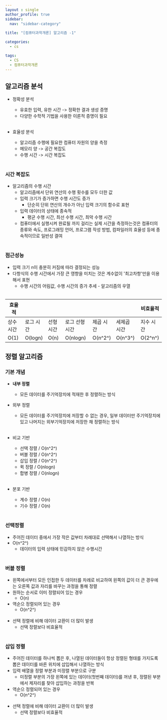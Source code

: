```yaml
---
layout : single
author_profile: true
sidebar: 
  nav: "sidebar-category"
  
title: "[컴퓨터과학개론] 알고리즘 -1"

categories:
  - cs

tags:
  - CS
  - 컴퓨터과학개론
---
```


## 알고리즘 분석
- 정확성 분석<br>
	- 유효한 입력, 유한 시간 -> 정확한 결과 생성 증명<br>
	- 다양한 수학적 기법을 사용한 이론적 증명이 필요<br><br>

- 효율성 분석<br>
	- 알고리즘 수행에 필요한 컴퓨터 자원의 양을 측정<br>
	- 메모리 양 -> 공간 복잡도<br>
	- 수행 시간 -> 시간 복잡도<br><br>

### 시간 복잡도
- 알고리즘의 수행 시간<br>
	- 알고리즘에서 단위 연산의 수행 횟수를 모두 더한 값<br>
	- 입력 크기가 증가하면 수행 시간도 증가<br>
		- 단순히 단위 연산의 개수가 아닌 입력 크기의 함수로 표현<br>
	- 입력 데이터의 상태에 종속적<br>
		- 평균 수행 시간, 최선 수행 시간, 최악 수행 시간<br>
	- 컴퓨터에서 실행시켜 완료될 까지 걸리는 실제 시간을 측정하는것은 컴퓨터의 종류와 속도, 프로그래밍 언어, 프로그램 작성 방법, 컴파일러의 효율성 등에 종속적이므로 일반성 결여<br><br>

### 점근성능
- 입력 크기 n이 충분히 커짐에 따라 결정되는 성능<br>
- 다항식의 수행 시간에서 가장 큰 영향을 미치는 것은 계수없이 '최고차항'만을 이용해서 표현<br>
	- 수행 시간의 어림값, 수행 시간의 증가 추세 - 알고리즘의 우열<br><br>

| 효율적 |  |  |  |  |  | 비효율적 |
|--|--|--|--|--|--|--|
| 상수 시간 | 로그 시간 | 선형 시간 | 로그 선형 시간 | 제곱 시간 | 세제곱 시간 | 지수 시간 |
| O(1) | O(logn) | O(n) | O(nlogn) | O(n^2^) | O(n^3^) | O(2^n^) |

## 정렬 알고리즘
### 기본 개념
- **내부 정렬**<br>
	- 모든 데이터를 주기억장치에 적재한 후 정렬하는 방식<br>
- 외부 정렬<br>
	- 모든 데이터를 주기억장치에 저장할 수 없는 경우, 일부 데이터만 주기억장치에 있고 나머지는 외부기억장치에 저장한 채 정렬하는 방식<br><br>

- 비교 기반<br>
	- 선택 정렬 / O(n^2^)<br>
	- 버블 정렬 / O(n^2^)<br>
	- 삽입 정렬 / O(n^2^)<br>
	- 퀵 정렬 / O(nlogn)<br>
	- 합병 정렬 / O(nlogn)<br><br>

- 분포 기반<br>
	- 계수 정렬 / O(n)<br>
	- 기수 정렬 / O(n)<br><br>

### 선택정렬
- 주어진 데이터 중에서 가장 작은 값부터 차례대로 선택해서 나열하는 방식<br>
- O(n^2^)<br>
	- 데이터의 입력 상태에 민감하지 않은 수행시간<br><br>

### 버블 정렬
- 왼쪽에서부터 모든 인접한 두 데이터를 차례로 비교하여 왼쪽의 값이 더 큰 경우에는 오른쪽 값과 자리를 바꾸는 과정을 통해 정렬<br>
- 원하는 순서로 이미 정렬되어 있는 경우<br>
	- O(n)<br>
- 역순으 정렬되어 있는 경우<br>
	- O(n^2^)<br><br>
- 선택 정렬에 비해 데이터 교환이 더 많이 발생<br>
	- 선택 정렬보다 비효율적<br><br>

### 삽입 정렬
- 주어진 데이터를 하나씩 뽑은 후, 나열된 데이터들이 항상 정렬된 형태를 가지도록 뽑은 데이터를 바른 위치에 삽입해서 나열하는 방식<br>
- 입력 배열을 정렬 부분과 미정렬 부분으로 구분<br>
	- 미정렬 부분의 가장 왼쪽에 있는 데이터(첫번째 데이터)를 꺼낸 후, 정렬된 부분에서 제자리를 찾아 삽입하는 과정을 반복<br>
- 역순으 정렬되어 있는 경우<br>
	- O(n^2^)<br><br>
- 선택 정렬에 비해 데이터 교환이 더 많이 발생<br>
	- 선택 정렬보다 비효율적<br><br>
